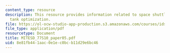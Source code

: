 ```yaml
---
content_type: resource
description: This resource provides information related to space shuttle external
  tank optimization.
file: https://ol-ocw-studio-app-production.s3.amazonaws.com/courses/ids-338j-multidisciplinary-system-design-optimization-spring-2010/8e81fb441aac0e1ec0bcb11d29e6bc46_MITESD_77S10_paper05.pdf
file_type: application/pdf
resourcetype: Document
title: MITESD_77S10_paper05.pdf
uid: 8e81fb44-1aac-0e1e-c0bc-b11d29e6bc46
---
```

